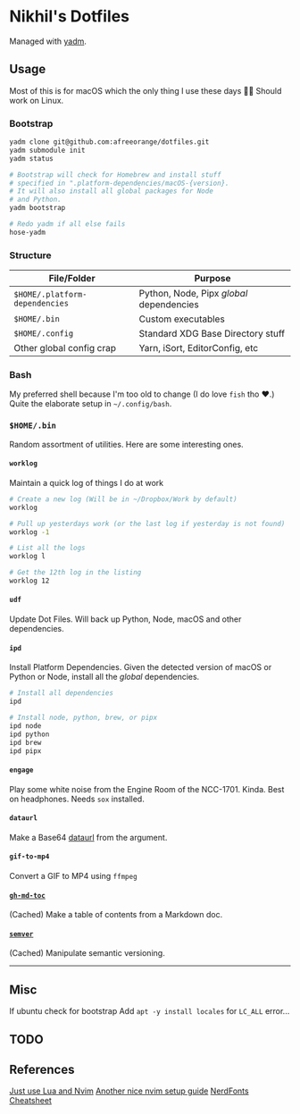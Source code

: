 # Nikhil's Dotfiles

Managed with [yadm](https://yadm.io).

## Usage

Most of this is for macOS which the only thing I use these days 🤷‍♂️ Should work on Linux.

### Bootstrap

```bash
yadm clone git@github.com:afreeorange/dotfiles.git
yadm submodule init
yadm status

# Bootstrap will check for Homebrew and install stuff
# specified in ".platform-dependencies/macOS-{version}.
# It will also install all global packages for Node
# and Python.
yadm bootstrap

# Redo yadm if all else fails
hose-yadm
```

### Structure

| File/Folder                    | Purpose                                                               |
|--------------------------------|-----------------------------------------------------------------------|
| `$HOME/.platform-dependencies` | Python, Node, Pipx _global_ dependencies                              |
| `$HOME/.bin`                   | Custom executables                                                    |
| `$HOME/.config`                | Standard XDG Base Directory stuff                                     |
| Other global config crap       | Yarn, iSort, EditorConfig, etc                                        |

### Bash

My preferred shell because I'm too old to change (I do love `fish` tho ♥️.) Quite the elaborate setup in `~/.config/bash`.

### `$HOME/.bin`

Random assortment of utilities. Here are some interesting ones.

#### `worklog`

Maintain a quick log of things I do at work

```bash
# Create a new log (Will be in ~/Dropbox/Work by default)
worklog

# Pull up yesterdays work (or the last log if yesterday is not found)
worklog -1

# List all the logs
worklog l

# Get the 12th log in the listing
worklog 12
```

#### `udf`

Update Dot Files. Will back up Python, Node, macOS and other dependencies.

#### `ipd`

Install Platform Dependencies. Given the detected version of macOS or Python or Node, install all the _global_ dependencies.

```bash
# Install all dependencies
ipd

# Install node, python, brew, or pipx
ipd node
ipd python
ipd brew
ipd pipx
```

#### `engage`

Play some white noise from the Engine Room of the NCC-1701. Kinda. Best on headphones. Needs `sox` installed.

#### `dataurl`

Make a Base64 [dataurl](https://developer.mozilla.org/en-US/docs/Web/HTTP/Basics_of_HTTP/Data_URIs) from the argument.

#### `gif-to-mp4`

Convert a GIF to MP4 using `ffmpeg`

#### [`gh-md-toc`](https://github.com/ekalinin/github-markdown-toc)

(Cached) Make a table of contents from a Markdown doc.

#### [`semver`](https://github.com/fsaintjacques/semver-tool)

(Cached) Manipulate semantic versioning.

---

## Misc

If ubuntu check for bootstrap
Add `apt -y install locales` for `LC_ALL` error...

## TODO

## References

[Just use Lua and Nvim](https://vonheikemen.github.io/devlog/tools/build-your-first-lua-config-for-neovim/)
[Another nice nvim setup guide](https://bryankegley.me/posts/nvim-getting-started/)
[NerdFonts Cheatsheet](https://www.nerdfonts.com/cheat-sheet)

